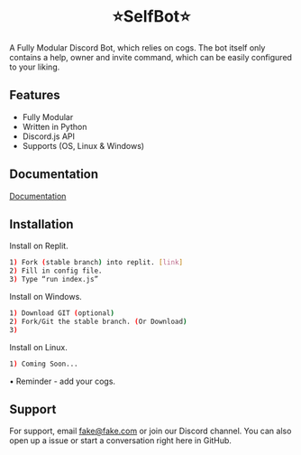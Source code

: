 # <h1 align="center"> ⭐️SelfBot⭐️ </h1>

A Fully Modular Discord Bot, which relies on cogs. The bot itself only contains a help, owner and invite command, which can be easily configured to your liking.

## Features

- Fully Modular
- Written in Python
- Discord.js API
- Supports (OS, Linux & Windows)


## Documentation

[Documentation](https://linktodocumentation)

## Installation

Install on Replit.

```bash
1) Fork (stable branch) into replit. [link]
2) Fill in config file.
3) Type “run index.js”
```

Install on Windows.

```bash
1) Download GIT (optional)
2) Fork/Git the stable branch. (Or Download)
3) 
```

Install on Linux.

```bash
1) Coming Soon...
```

• Reminder - add your cogs.

    
## Support

For support, email fake@fake.com or join our Discord channel.
You can also open up a issue or start a conversation right here in GitHub. 
